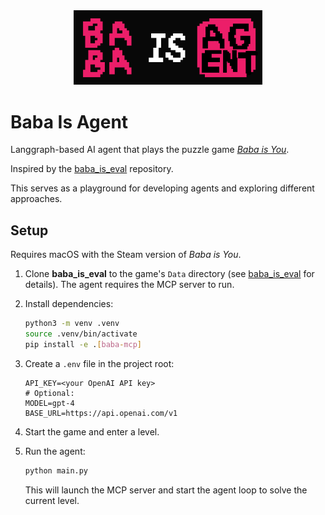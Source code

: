 <div align="center">
  <img src="./docs/baba_is_agent.png" width="60%" alt="Baba Is Agent Logo" />
</div>

# Baba Is Agent

Langgraph-based AI agent that plays the puzzle game *[Baba is You](https://store.steampowered.com/app/736260/Baba_Is_You/)*.

Inspired by the [baba_is_eval](https://github.com/lennart-finke/baba_is_eval) repository.

This serves as a playground for developing agents and exploring different approaches.

## Setup

Requires macOS with the Steam version of *Baba is You*.

1. Clone **baba_is_eval** to the game's `Data` directory (see [baba_is_eval](https://github.com/lennart-finke/baba_is_eval) for details). The agent requires the MCP server to run.

2. Install dependencies:
   ```bash
   python3 -m venv .venv
   source .venv/bin/activate
   pip install -e .[baba-mcp]
   ```

3. Create a `.env` file in the project root:
   ```env
   API_KEY=<your OpenAI API key>
   # Optional:
   MODEL=gpt-4
   BASE_URL=https://api.openai.com/v1
   ```

4. Start the game and enter a level.

5. Run the agent:
   ```bash
   python main.py
   ```

   This will launch the MCP server and start the agent loop to solve the current level.
